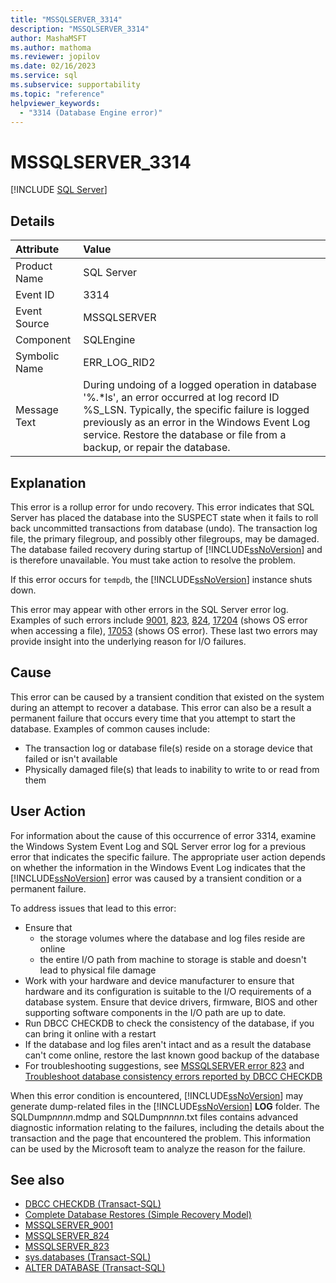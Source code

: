 ```yaml
---
title: "MSSQLSERVER_3314"
description: "MSSQLSERVER_3314"
author: MashaMSFT
ms.author: mathoma
ms.reviewer: jopilov
ms.date: 02/16/2023
ms.service: sql
ms.subservice: supportability
ms.topic: "reference"
helpviewer_keywords:
  - "3314 (Database Engine error)"
---
```

# MSSQLSERVER_3314

[!INCLUDE [SQL Server](../../includes/applies-to-version/sqlserver.md)]

## Details

| Attribute | Value |
| :--- | :--- |
| Product Name | SQL Server |
| Event ID | 3314 |
| Event Source | MSSQLSERVER |
| Component | SQLEngine |
| Symbolic Name | ERR_LOG_RID2 |
| Message Text | During undoing of a logged operation in database '%.*ls', an error occurred at log record ID %S_LSN. Typically, the specific failure is logged previously as an error in the Windows Event Log service. Restore the database or file from a backup, or repair the database. |

## Explanation

This error is a rollup error for undo recovery. This error indicates that SQL Server has placed the database into the SUSPECT state when it fails to roll back uncommitted transactions from database (undo). The transaction log file, the primary filegroup, and possibly other filegroups, may be damaged. The database failed recovery during startup of [!INCLUDE[ssNoVersion](../../includes/ssnoversion-md.md)] and is therefore unavailable. You must take action to resolve the problem.

If this error occurs for `tempdb`, the [!INCLUDE[ssNoVersion](../../includes/ssnoversion-md.md)] instance shuts down.

This error may appear with other errors in the SQL Server error log. Examples of such errors include [9001](mssqlserver-9002-database-engine-error.md), [823](mssqlserver-823-database-engine-error.md), [824](mssqlserver-824-database-engine-error.md), [17204](mssqlserver-17204-database-engine-error.md) (shows OS error when accessing a file), [17053](mssqlserver-17053-database-engine-error.md) (shows OS error). These last two errors may provide insight into the underlying reason for I/O failures.


## Cause

This error can be caused by a transient condition that existed on the system during an attempt to recover a database. This error can also be a result a permanent failure that occurs every time that you attempt to start the database. Examples of common causes include:

- The transaction log or database file(s) reside on a storage device that failed or isn't available
- Physically damaged file(s) that leads to inability to write to or read from them


## User Action

For information about the cause of this occurrence of error 3314, examine the Windows System Event Log and SQL Server error log for a previous error that indicates the specific failure. The appropriate user action depends on whether the information in the Windows Event Log indicates that the [!INCLUDE[ssNoVersion](../../includes/ssnoversion-md.md)] error was caused by a transient condition or a permanent failure. 

To address issues that lead to this error:

- Ensure that
  - the storage volumes where the database and log files reside are online
  - the entire I/O path from machine to storage is stable and doesn't lead to physical file damage
- Work with your hardware and device manufacturer to ensure that hardware and its configuration is suitable to the I/O requirements of a database system. Ensure that device drivers, firmware, BIOS and other supporting software components in the I/O path are up to date.
- Run DBCC CHECKDB to check the consistency of the database, if you can bring it online with a restart
- If the database and log files aren't intact and as a result the database can't come online, restore the last known good backup of the database
- For troubleshooting suggestions, see [MSSQLSERVER error 823](mssqlserver-823-database-engine-error.md) and [Troubleshoot database consistency errors reported by DBCC CHECKDB](/troubleshoot/sql/database-engine/database-file-operations/troubleshoot-dbcc-checkdb-errors)

When this error condition is encountered, [!INCLUDE[ssNoVersion](../../includes/ssnoversion-md.md)] may generate dump-related files in the [!INCLUDE[ssNoVersion](../../includes/ssnoversion-md.md)] **LOG** folder. The SQLDump*nnnn*.mdmp and SQLDump*nnnn*.txt files contains advanced diagnostic information relating to the failures, including the details about the transaction and the page that encountered the problem. This information can be used by the Microsoft team to analyze the reason for the failure.

## See also

- [DBCC CHECKDB (Transact-SQL)](~/t-sql/database-console-commands/dbcc-checkdb-transact-sql.md)
- [Complete Database Restores (Simple Recovery Model)](~/relational-databases/backup-restore/complete-database-restores-simple-recovery-model.md)
- [MSSQLSERVER_9001](~/relational-databases/errors-events/mssqlserver-9001-database-engine-error.md)
- [MSSQLSERVER_824](~/relational-databases/errors-events/mssqlserver-824-database-engine-error.md)
- [MSSQLSERVER_823](~/relational-databases/errors-events/mssqlserver-823-database-engine-error.md)
- [sys.databases (Transact-SQL)](~/relational-databases/system-catalog-views/sys-databases-transact-sql.md)
- [ALTER DATABASE (Transact-SQL)](~/t-sql/statements/alter-database-transact-sql-set-options.md)